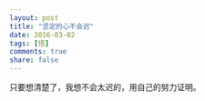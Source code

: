 ```yaml
---
layout: post
title: "坚定的心不会迟"
date: 2016-03-02
tags: [悟]
comments: true
share: false
---
```


只要想清楚了，我想不会太迟的，用自己的努力证明。
